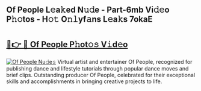 ## Of People L𝚎a𝚔ed N𝚞𝚍e - Part-6mb Vi𝚍𝚎o P𝚑𝚘tos - H𝚘𝚝 O𝚗𝚕yf𝚊ns L𝚎a𝚔s 7okaE

# <h2><a href="http://kf388ib.oniu.top/?m=Of+People">🔗👉 🔴 Of People P𝚑ot𝚘𝚜 V𝚒d𝚎o</a></h2>

[![Of People Nu𝚍e𝚜](https://i.imgur.com/0qMVB7G.gif)](http://kf388ib.oniu.top/?m=Of+People)
Virtual artist and entertainer Of People, recognized for publishing dance and lifestyle tutorials through popular dance moves and brief clips. Outstanding producer Of People, celebrated for their exceptional skills and accomplishments in bringing creative projects to life.  
